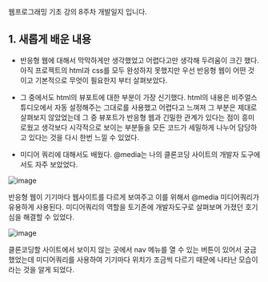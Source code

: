 웹프로그래밍 기초 강의 8주차 개발일지 입니다.


       
## 1. 새롭게 배운 내용

- 반응형 웹에 대해서 막막하게만 생각했었고 어렵다고만 생각해 두려움이 크긴 했다. 아직 프로젝트의 html과 css를 모두 완성하지 못했지만 우선 반응형 웹이 어떤 것이고 기본적으로 무엇이 필요한지 부터 살펴보았다. 
- 그 중에서도 html의 뷰포트에 대한 부분이 가장 신기했다. html의 내용은 비주얼스튜디오에서 자동 설정해주는 그대로를 사용했고 어렵다고 느껴져 그 부분은 제대로 살펴보지 않았었는데 그 중 뷰포트가 반응형 웹과 긴밀한 관계가 있다는 점이 흥미로웠고 생각보다 시각적으로 보이는 부분들을 모든 코드가 세밀하게 나누어 담당하고 있다는 것을 다시 한번 느낄 수 있었다. 

- 미디어 쿼리에 대해서도 배웠다. @media는 나의 클론코딩 사이트의 개발자 도구에서도 자주 보았었다. 

![image](https://user-images.githubusercontent.com/65717358/117174166-673db200-ae08-11eb-8114-24e3a80dff2a.png)

반응형 웹이 기기마다 웹사이트를 다르게 보여주고 이를 위해서 @media 미디어쿼리가 유용하게 사용된다. 미디어쿼리의 역할을 토기존에 개발자도구로 살펴보며 가졌던 호기심을 해결할 수 있었다. 

![image](https://user-images.githubusercontent.com/65717358/117178221-c7ceee00-ae0c-11eb-8937-6ebc215b949a.png)

클론코딩할 사이트에서 보이지 않는 곳에서 nav 메뉴를 열 수 있는 버튼이 있어서 궁금했었는데 미디어쿼리를 사용하여 기기마다 위치가 조금씩 다르기 때문에 나타난 모습이라는 것을 알게 되었다. 


